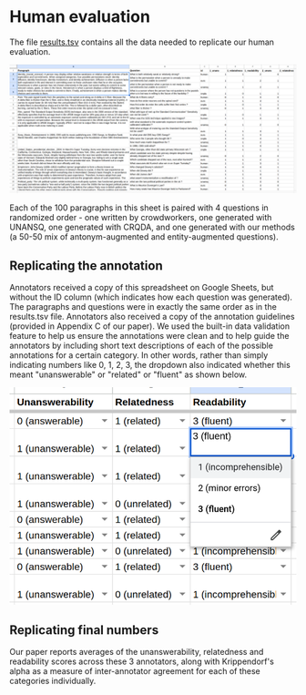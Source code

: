 # Human evaluation

The file [results.tsv](/human_evaluation/results.tsv) contains all the data needed to replicate our human evaluation.

![Spreadsheet with columns for paragraph, question, ID, and annotations for unanswerability, relatedness and readability for 3 annotators. Each paragraph extends over 4 rows since it is paired with 4 questions.](/img/human_evaluation_results.png "Results from 3 annotators in a spreadsheet")

Each of the 100 paragraphs in this sheet is paired with 4 questions in randomized order - one written by crowdworkers, one generated with UNANSQ, one generated with CRQDA, and one generated with our methods (a 50-50 mix of antonym-augmented and entity-augmented questions).

## Replicating the annotation

Annotators received a copy of this spreadsheet on Google Sheets, but without the ID column (which indicates how each question was generated). The paragraphs and questions were in exactly the same order as in the results.tsv file. Annotators also received a copy of the annotation guidelines (provided in Appendix C of our paper). We used the built-in data validation feature to help us ensure the annotations were clean and to help guide the annotators by including short text descriptions of each of the possible annotations for a certain category. In other words, rather than simply indicating numbers like 0, 1, 2, 3, the dropdown also indicated whether this meant "unanswerable" or "related" or "fluent" as shown below.

![Columns for unanswerability relatedness and readability showing annotations like "0 (answerable)" and "1 (related)." A dropdown on the readability column shows that the options for that cell are: 1 (incomprehensible), 2 (minor errors), and 3 (fluent).](/img/data_validation.png "Data validataion")

## Replicating final numbers

Our paper reports averages of the unanswerability, relatedness and readability scores across these 3 annotators, along with Krippendorf's alpha as a measure of inter-annotator agreement for each of these categories individually.
